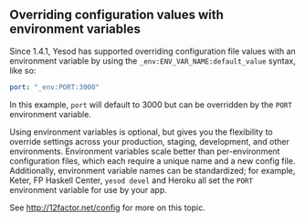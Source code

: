 ## Overriding configuration values with environment variables

Since 1.4.1, Yesod has supported overriding configuration file values with an environment variable by using the `_env:ENV_VAR_NAME:default_value` syntax, like so:

```yaml
port: "_env:PORT:3000"
```

In this example, `port` will default to 3000 but can be overridden by the `PORT` environment variable.

Using environment variables is optional, but gives you the flexibility to override settings across your production, staging, development, and other environments. Environment variables scale better than per-environment configuration files, which each require a unique name and a new config file. Additionally, environment variable names can be standardized; for example, Keter, FP Haskell Center, `yesod devel` and Heroku all set the `PORT` environment variable for use by your app.

See http://12factor.net/config for more on this topic.